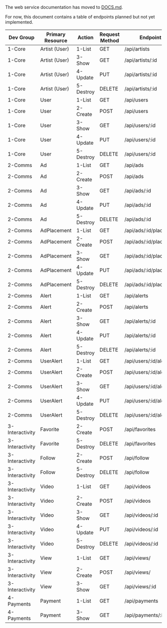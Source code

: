 The web service documentation has moved to [DOCS.md](/DOCS.md).

For now, this document contains a table of endpoints planned but not yet implemented.

Dev Group	| Primary Resource | Action | Request Method | Endpoint URL
---	|	---	|	---	|	---	|	---
1-Core	|	Artist (User)	|	1-List | GET | /api/artists
1-Core	|	Artist (User)	|	3-Show	|	GET	|	/api/artists/:id
1-Core	|	Artist (User)	|	4-Update	|	PUT	|	/api/artists/:id
1-Core	|	Artist (User)	|	5-Destroy	|	DELETE	|	/api/artists/:id
1-Core	|	User	|	1-List	|	GET	|	/api/users
1-Core	|	User	|	2-Create	|	POST	|	/api/users
1-Core	|	User	|	3-Show	|	GET	|	/api/users/:id
1-Core	|	User	|	4-Update	|	PUT	|	/api/users/:id
1-Core	|	User	|	5-Destroy	|	DELETE	|	/api/users/:id
2-Comms	|	Ad	|	1-List	|	GET	|	/api/ads
2-Comms	|	Ad	|	2-Create	|	POST	|	/api/ads
2-Comms	|	Ad	|	3-Show	|	GET	|	/api/ads/:id
2-Comms	|	Ad	|	4-Update	|	PUT	|	/api/ads/:id
2-Comms	|	Ad	|	5-Destroy	|	DELETE	|	/api/ads/:id
2-Comms	|	AdPlacement	|	1-List	|	GET	|	/api/ads/:id/placements
2-Comms	|	AdPlacement	|	2-Create	|	POST	|	/api/ads/:id/placements
2-Comms	|	AdPlacement	|	3-Show	|	GET	|	/api/ads/:id/placements/:id
2-Comms	|	AdPlacement	|	4-Update	|	PUT	|	/api/ads/:id/placements/:id
2-Comms	|	AdPlacement	|	5-Destroy	|	DELETE	|	/api/ads/:id/placements/:id
2-Comms	|	Alert	|	1-List	|	GET	|	/api/alerts
2-Comms	|	Alert	|	2-Create	|	POST	|	/api/alerts
2-Comms	|	Alert	|	3-Show	|	GET	|	/api/alerts/:id
2-Comms	|	Alert	|	4-Update	|	PUT	|	/api/alerts/:id
2-Comms	|	Alert	|	5-Destroy	|	DELETE	|	/api/alerts/:id
2-Comms	|	UserAlert	|	1-List	|	GET	|	/api/users/:id/alerts
2-Comms	|	UserAlert	|	2-Create	|	POST	|	/api/users/:id/alerts
2-Comms	|	UserAlert	|	3-Show	|	GET	|	/api/users/:id/alerts/:id
2-Comms	|	UserAlert	|	4-Update	|	PUT	|	/api/users/:id/alerts/:id
2-Comms	|	UserAlert	|	5-Destroy	|	DELETE	|	/api/users/:id/alerts/:id
3-Interactivity	|	Favorite	|	2-Create	|	POST	|	/api/favorites
3-Interactivity	|	Favorite	|	5-Destroy	|	DELETE	|	/api/favorites
3-Interactivity	|	Follow	|	2-Create	|	POST	|	/api/follow
3-Interactivity	|	Follow	|	5-Destroy	|	DELETE	|	/api/follow
3-Interactivity	|	Video	|	1-List	|	GET	|	/api/videos
3-Interactivity	|	Video	|	2-Create	|	POST	|	/api/videos
3-Interactivity	|	Video	|	3-Show	|	GET	|	/api/videos/:id
3-Interactivity	|	Video	|	4-Update	|	PUT	|	/api/videos/:id
3-Interactivity	|	Video	|	5-Destroy	|	DELETE	|	/api/videos/:id
3-Interactivity	|	View	|	1-List	|	GET	|	/api/views/
3-Interactivity	|	View	|	2-Create	|	POST	|	/api/views/
3-Interactivity	|	View	|	3-Show	|	GET	|	/api/views/:id
4-Payments	|	Payment	|	1-List	|	GET	|	/api/payments
4-Payments	|	Payment	|	3-Show	|	GET	|	/api/payments/:id
